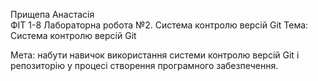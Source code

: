 Прищепа Анастасія  
ФІТ 1-8
Лабораторна робота №2. 
Система контролю версій Git
 Тема: Система контролю версій Git

 Мета: набути навичок використання системи контролю версій Git і репозиторію у процесі створення програмного забезпечення.
